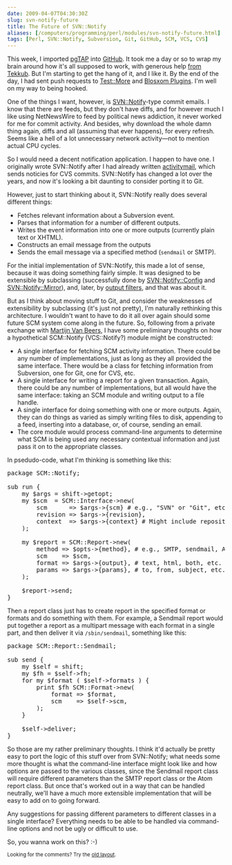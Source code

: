 ```yaml
--- 
date: 2009-04-07T04:30:30Z
slug: svn-notify-future
title: The Future of SVN::Notify
aliases: [/computers/programming/perl/modules/svn-notify-future.html]
tags: [Perl, SVN::Notify, Subversion, Git, GitHub, SCM, VCS, CVS]
---
```


<p>This week, I imported <a href="http://pgtap.projects.postgresql.org/" title="pgTAP: PostgreSQL Unit Testing">pgTAP</a>
into <a href="http://github.com/theory/pgtap/tree/master" title="The pgTAP GitHub Repository">GitHub</a>. It took me a day or so to wrap my brain around
how it's all supposed to work, with generous
help <a href="http://support.github.com/discussions/repos/492-svn-import-hasnt-finished-after-24-hours" title="GitHub Support: SVN Import Hasn't Finished after 24 Hours">from
Tekkub</a>. But I'm starting to get the hang of it, and I like it. By the end
of the day, I had sent push requests
to <a href="http://github.com/schwern/test-more/tree/master" title="The Test::More GitHub Repository">Test::More</a>
and <a href="http://github.com/hail2u/blosxom-plugins/tree/master" title="Blosxom Plugins GitHub Repository">Blosxom Plugins</a>. I'm well on my
way to being hooked.</p>

<p>One of the things I want, however,
is <a href="http://search.cpan.org/perldoc?SVN::Notify" title="SVN::Notify on CPAN">SVN::Notify</a>-type commit emails. I know that there are feeds, but
they don't have diffs, and for however much I like using NetNewsWire to feed
by political news addiction, it never worked for me for commit activity. And
besides, why download the whole damn thing again, diffs and all (assuming that
ever happens), for every refresh. Seems like a hell of a lot unnecessary
network activity—not to mention actual CPU cycles.</p>

<p>So I would need a decent notification application. I happen to have one. I
originally wrote SVN::Notify after I had already
written <a href="search.cpan.org/perldoc?activitymail" title="activitymail on CPAN">activitymail</a>, which sends noticies for CVS commits. SVN::Notify has
changed a lot over the years, and now it's looking a bit daunting to consider
porting it to Git.</p>

<p>However, just to start thinking about it, SVN::Notify really does several
different things:</p>

<ul>
  <li>Fetches relevant information about a Subversion event.</li>
  <li>Parses that information for a number of different outputs.</li>
  <li>Writes the event information into one or more outputs (currently plain text or XHTML).</li>
  <li>Constructs an email message from the outputs</li>
  <li>Sends the email message via a specified method (<code>sendmail</code> or SMTP).</li>
</ul>

<p>For the initial implementation of SVN::Notify, this made a lot of sense,
because it was doing something fairly simple. It was designed to be extensible
by subclassing (successfully done
by <a href="http://search.cpan.org/perldoc?SVN::Notify::Config">SVN::Notify::Config</a>
and
<a href="http://search.cpan.org/perldoc?SVN::Notify::Mirror">SVN::Notify::Mirror</a>),
and, later,
by <a href="http://search.cpan.org/perldoc?SVN::Notify::Filter">output filters</a>, and that was about it.</p>

<p>But as I think about moving stuff to Git, and consider the weaknesses of
extensibility by subclassing (it's just not pretty), I'm naturally rethinking
this architecture. I wouldn't want to have to do it all over again should some
future SCM system come along in the future. So, following from a private
exchange with
<a href="http://search.cpan.org/~martijn/">Martijn Van Beers</a>, I have some
preliminary thoughts on how a hypothetical SCM::Notify (VCS::Notify?) module
might be constructed:</p>

<ul>
  <li>A single interface for fetching SCM activity information. There could be
  any number of implementations, just as long as they all provided the same
  interface. There would be a class for fetching information from Subversion,
  one for Git, one for CVS, etc.</li>
  <li>A single interface for writing a report for a given transaction. Again,
  there could be any number of implementations, but all would have the same
  interface: taking an SCM module and writing output to a file handle.</li>
  <li>A single interface for doing something with one or more outputs. Again,
  they can do things as varied as simply writing files to disk, appending to a
  feed, inserting into a database, or, of course, sending an email.</li>
  <li>The core module would process command-line arguments to determine what
  SCM is being used any necessary contextual information and just pass it on
  to the appropriate classes.</li>
</ul>

<p>In psedudo-code, what I'm thinking is something like this:</p>

<pre>
package SCM::Notify;

sub run {
    my $args = shift->getopt;
    my $scm  = SCM::Interface->new(
        scm      => $args->{scm} # e.g., &quot;SVN&quot; or &quot;Git&quot;, etc.
        revision => $args->{revision},
        context  => $args->{context} # Might include repository path for SVN.
    );

    my $report = SCM::Report->new(
        method => $opts->{method}, # e.g., SMTP, sendmail, Atom, etc.
        scm    => $scm,
        format => $args->{output}, # text, html, both, etc.
        params => $args->{params}, # to, from, subject, etc.
    );

    $report->send;
}
</pre>

<p>Then a report class just has to create report in the specified format or
formats and do something with them. For example, a Sendmail report would put
together a report as a multipart message with each format in a single part,
and then deliver it via <code>/sbin/sendmail</code>, something like this:</p>

<pre>
package SCM::Report::Sendmail;

sub send {
    my $self = shift;
    my $fh = $self->fh;
    for my $format ( $self->formats ) {
        print $fh SCM::Format->new(
            format => $format,
            scm    => $self->scm,
        );
    }

    $self->deliver;
}
</pre>

<p>So those are my rather preliminary thoughts. I think it'd actually be
pretty easy to port the logic of this stuff over from SVN::Notify; what needs
some more thought is what the command-line interface might look like and how
options are passed to the various classes, since the Sendmail report class
will require different parameters than the SMTP report class or the Atom
report class. But once that's worked out in a way that can be handled
neutrally, we'll have a much more extensible implementation that will be easy
to add on to going forward.</p>

<p>Any suggestions for passing different parameters to different classes in a
single interface? Everything needs to be able to be handled via command-line
options and not be ugly or difficult to use.</p>

<p>So, you wanna work on this? :-)</p>


<p class="past"><small>Looking for the comments? Try the <a rel="nofollow" href="//past.justatheory.com/computers/programming/perl/modules/svn-notify-future.html">old layout</a>.</small></p>


